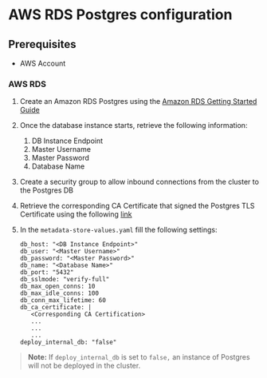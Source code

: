 # AWS RDS Postgres configuration

## <a id='prereq'></a>Prerequisites

* AWS Account


### <a id='aws-rds'></a>AWS RDS

1. Create an Amazon RDS Postgres using the [Amazon RDS Getting Started Guide](https://docs.aws.amazon.com/AmazonRDS/latest/UserGuide/CHAP_GettingStarted.CreatingConnecting.PostgreSQL.html#CHAP_GettingStarted.Creating.PostgreSQL)

2. Once the database instance starts, retrieve the following information:

   1. DB Instance Endpoint
   1. Master Username
   1. Master Password
   1. Database Name 

3. Create a security group to allow inbound connections from the cluster to the Postgres DB

4. Retrieve the corresponding CA Certificate that signed the Postgres TLS Certificate using the following [link](https://docs.aws.amazon.com/AmazonRDS/latest/UserGuide/UsingWithRDS.SSL.html)

5. In the `metadata-store-values.yaml` fill the following settings:

   ```
   db_host: "<DB Instance Endpoint>"
   db_user: "<Master Username>"
   db_password: "<Master Password>"
   db_name: "<Database Name>"
   db_port: "5432"
   db_sslmode: "verify-full"
   db_max_open_conns: 10
   db_max_idle_conns: 100
   db_conn_max_lifetime: 60
   db_ca_certificate: |
      <Corresponding CA Certification>
      ...
      ...
      ...
   deploy_internal_db: "false"
   ```

> **Note:** If `deploy_internal_db` is set to `false,` an instance of Postgres will not be deployed in the cluster.
